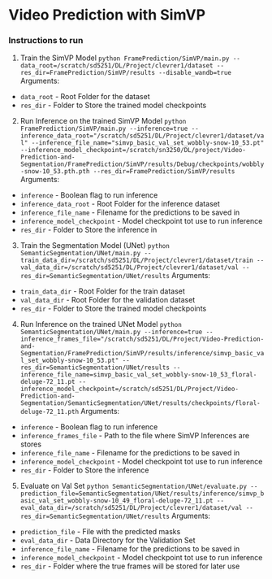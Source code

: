 # Video Prediction with SimVP

### Instructions to run

1. Train the SimVP Model
`python FramePrediction/SimVP/main.py --data_root=/scratch/sd5251/DL/Project/clevrer1/dataset --res_dir=FramePrediction/SimVP/results --disable_wandb=true`
Arguments: 
- `data_root` - Root Folder for the dataset
- `res_dir` - Folder to Store the trained model checkpoints

2. Run Inference on the trained SimVP Model
`python FramePrediction/SimVP/main.py --inference=true --inference_data_root="/scratch/sd5251/DL/Project/clevrer1/dataset/val" --inference_file_name="simvp_basic_val_set_wobbly-snow-10_53.pt" --inference_model_checkpoint=/scratch/sn3250/DL/project/Video-Prediction-and-Segmentation/FramePrediction/SimVP/results/Debug/checkpoints/wobbly-snow-10_53.pth.pth --res_dir=FramePrediction/SimVP/results`
Arguments:
- `inference` - Boolean flag to run inference
- `inference_data_root` - Root Folder for the inference dataset
- `inference_file_name` - Filename for the predictions to be saved in
- `inference_model_checkpoint` - Model checkpoint tot use to run inference
- `res_dir` - Folder to Store the inference in

3. Train the Segmentation Model (UNet)
`python SemanticSegmentation/UNet/main.py --train_data_dir=/scratch/sd5251/DL/Project/clevrer1/dataset/train --val_data_dir=/scratch/sd5251/DL/Project/clevrer1/dataset/val --res_dir=SemanticSegmentation/UNet/results`
Arguments: 
- `train_data_dir` - Root Folder for the train dataset
- `val_data_dir` - Root Folder for the validation dataset
- `res_dir` - Folder to Store the trained model checkpoints

4. Run Inference on the trained UNet Model
`python SemanticSegmentation/UNet/main.py --inference=true --inference_frames_file="/scratch/sd5251/DL/Project/Video-Prediction-and-Segmentation/FramePrediction/SimVP/results/inference/simvp_basic_val_set_wobbly-snow-10_53.pt" --res_dir=SemanticSegmentation/UNet/results --inference_file_name=simvp_basic_val_set_wobbly-snow-10_53_floral-deluge-72_11.pt --inference_model_checkpoint=/scratch/sd5251/DL/Project/Video-Prediction-and-Segmentation/SemanticSegmentation/UNet/results/checkpoints/floral-deluge-72_11.pth`
Arguments:
- `inference` - Boolean flag to run inference
- `inference_frames_file` - Path to the file where SimVP Inferences are stores
- `inference_file_name` - Filename for the predictions to be saved in
- `inference_model_checkpoint` - Model checkpoint tot use to run inference
- `res_dir` - Folder to Store the inference 

5. Evaluate on Val Set
`python SemanticSegmentation/UNet/evaluate.py --prediction_file=SemanticSegmentation/UNet/results/inference/simvp_basic_val_set_wobbly-snow-10_49_floral-deluge-72_11.pt --eval_data_dir=/scratch/sd5251/DL/Project/clevrer1/dataset/val --res_dir=SemanticSegmentation/UNet/results`
Arguments:
- `prediction_file` - File with the predicted masks
- `eval_data_dir` - Data Directory for the Validation Set
- `inference_file_name` - Filename for the predictions to be saved in
- `inference_model_checkpoint` - Model checkpoint tot use to run inference
- `res_dir` - Folder where the true frames will be stored for later use 
